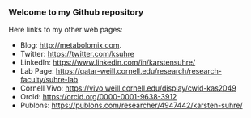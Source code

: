 ### Welcome to my Github repository
Here links to my other web pages:
* Blog: http://metabolomix.com.
* Twitter: https://twitter.com/ksuhre
* LinkedIn: https://www.linkedin.com/in/karstensuhre/
* Lab Page: https://qatar-weill.cornell.edu/research/research-faculty/suhre-lab
* Cornell Vivo: https://vivo.weill.cornell.edu/display/cwid-kas2049
* Orcid: https://orcid.org/0000-0001-9638-3912
* Publons: https://publons.com/researcher/4947442/karsten-suhre/

<!--
Hi there 👋

**karstensuhre/karstensuhre** is a ✨ _special_ ✨ repository because its `README.md` (this file) appears on your GitHub profile.

Here are some ideas to get you started:
- 🔭 I’m currently working on ...
- 🌱 I’m currently learning ...
- 👯 I’m looking to collaborate on ...
- 🤔 I’m looking for help with ...
- 💬 Ask me about ...
- 📫 How to reach me: ...
- 😄 Pronouns: ...
- ⚡ Fun fact: ...
-->
